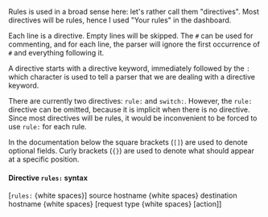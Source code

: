 Rules is used in a broad sense here: let's rather call them "directives". Most directives will be rules, hence I used "Your rules" in the dashboard.

Each line is a directive. Empty lines will be skipped. The `#` can be used for commenting, and for each line, the parser will ignore the first occurrence of `#` and everything following it.

A directive starts with a directive keyword, immediately followed by the `:` which character is used to tell a parser that we are dealing with a directive keyword.

There are currently two directives: `rule:` and `switch:`. However, the `rule:` directive can be omitted, because it is implicit when there is no directive. Since most directives will be rules, it would be inconvenient to be forced to use `rule:` for each rule.

In the documentation below the square brackets (`[]`) are used to denote optional fields. Curly brackets (`{}`) are used to denote what should appear at a specific position.

#### Directive `rules:` syntax

[`rules:` {white spaces}] source hostname {white spaces} destination hostname {white spaces} [request type {white spaces} [action]]

